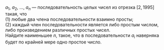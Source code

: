 $a_1$, $a_2$,  $\dots$, $a_n$  —  последовательность целых чисел из отрезка $[2, 1995]$ такая, что
 <br> 
(1) любые два члена последовательности взаимно просты;
 <br> 
(2) каждый член последовательности является либо простым числом, 
либо произведением различных простых чисел. 
 <br> 
Найдите наименьшее $n$, такое, что в последовательности $a_i$ наверняка будет по крайней мере одно простое число.